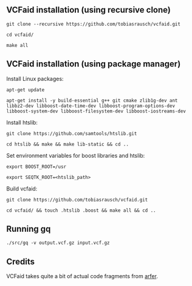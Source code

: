 VCFaid installation (using recursive clone)
------------------------------------------

`git clone --recursive https://github.com/tobiasrausch/vcfaid.git`

`cd vcfaid/`

`make all`

VCFaid installation (using package manager)
-------------------------------------------

Install Linux packages:

`apt-get update`

`apt-get install -y build-essential g++ git cmake zlib1g-dev ant libbz2-dev libboost-date-time-dev libboost-program-options-dev libboost-system-dev libboost-filesystem-dev libboost-iostreams-dev`

Install htslib:

`git clone https://github.com/samtools/htslib.git`

`cd htslib && make && make lib-static && cd ..`

Set environment variables for boost libraries and htslib:

`export BOOST_ROOT=/usr`

`export SEQTK_ROOT=<htslib_path>`

Build vcfaid:

`git clone https://github.com/tobiasrausch/vcfaid.git`

`cd vcfaid/ && touch .htslib .boost && make all && cd ..`


Running gq
----------

`./src/gq -v output.vcf.gz input.vcf.gz`


Credits
-------
VCFaid takes quite a bit of actual code fragments from [arfer](https://github.com/ekg/arfer).
